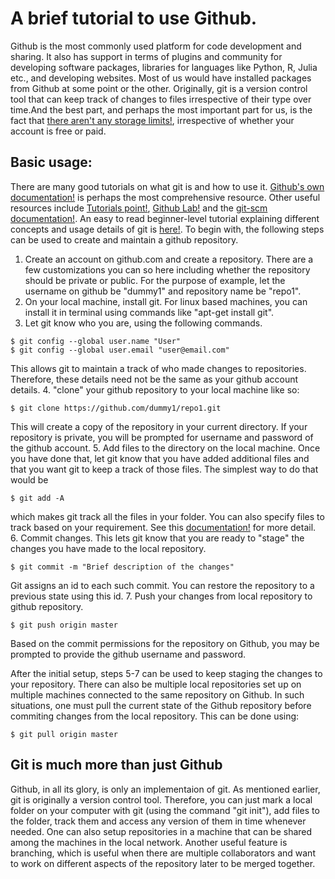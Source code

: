 # A brief tutorial to use Github.

Github is the most commonly used platform for code development and sharing. It also has support in terms of plugins and community for developing software packages, libraries for languages like Python, R, Julia etc., and developing websites. Most of us would have installed packages from Github at some point or the other. 
Originally, git is a version control tool that can keep track of changes to files irrespective of their type over time.And the best part, and perhaps the most important part for us, is the fact that [there aren't any storage limits!](https://docs.github.com/en/github/managing-large-files/what-is-my-disk-quota
), irrespective of whether your account is free or paid.

## Basic usage:

There are many good tutorials on what git is and how to use it. [Github's own documentation!](https://docs.github.com/en/github/getting-started-with-github) is perhaps the most comprehensive resource. Other useful resources include [Tutorials point!](https://www.tutorialspoint.com/git/index.htm), [Github Lab!](https://lab.github.com/) and the [git-scm documentation!](https://www.atlassian.com/git/tutorials/what-is-version-control). An easy to read beginner-level tutorial explaining different concepts and usage details of git is [here!](https://www.atlassian.com/git/tutorials/saving-changes/git-commit). To begin with, the following steps can be used to create and maintain a github repository.

1. Create an account on github.com and create a repository. There are a few customizations you can so here including whether the repository should be private or public. For the purpose of example, let the username on github be "dummy1" and repository name be "repo1".
2. On your local machine, install git. For linux based machines, you can install it in terminal using commands like "apt-get install git". 
3. Let git know who you are, using the following commands. 
```
$ git config --global user.name "User"
$ git config --global user.email "user@email.com"
```
This allows git to maintain a track of who made changes to repositories. Therefore, these details need not be the same as your github account details. 
4. "clone" your github repository to your local machine like so:
```
$ git clone https://github.com/dummy1/repo1.git
```
This will create a copy of the repository in your current directory. If your repository is private, you will be prompted for username and password of the github account. 
5. Add files to the directory on the local machine. Once you have done that, let git know that you have added additional files and that you want git to keep a track of those files. The simplest way to do that would be 
```
$ git add -A
```
which makes git track all the files in your folder. You can also specify files to track based on your requirement. See this [documentation!](https://git-scm.com/docs/git-add) for more detail. 
6. Commit changes. This lets git know that you are ready to "stage" the changes you have made to the local repository.
```
$ git commit -m "Brief description of the changes"
```
Git assigns an id to each such commit. You can restore the repository to a previous state using this id.
7. Push your changes from local repository to github repository. 
```
$ git push origin master
```
Based on the commit permissions for the repository on Github, you may be prompted to provide the github username and password. 

After the initial setup, steps 5-7 can be used to keep staging the changes to your repository. 
There can also be multiple local repositories set up on multiple machines connected to the same repository on Github. In such situations, one must pull the current state of the Github repository before commiting changes from the local repository. This can be done using:
```
$ git pull origin master
```

## Git is much more than just Github

Github, in all its glory, is only an implementaion of git. As mentioned earlier, git is originally a version control tool. Therefore, you can just mark a local folder on your computer with git (using the command "git init"), add files to the folder, track them and access any version of them in time whenever needed. One can also setup repositories in a machine that can be shared among the machines in the local network. Another useful feature is branching, which is useful when there are multiple collaborators and want to work on different aspects of the repository later to be merged together. 

